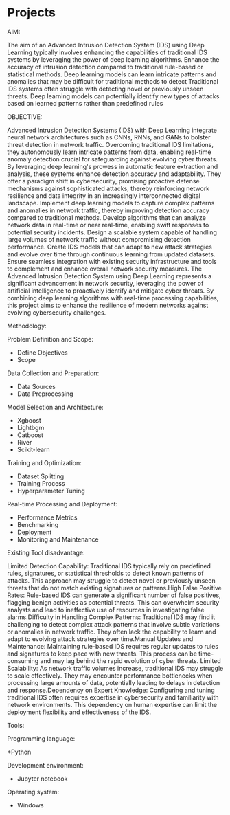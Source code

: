 # Projects

AIM:

The aim of an Advanced Intrusion Detection System (IDS) using Deep Learning typically involves enhancing the capabilities of traditional IDS systems by leveraging the power of deep learning algorithms. Enhance the accuracy of intrusion detection compared to traditional rule-based or statistical methods. Deep learning models can learn intricate patterns and anomalies that may be difficult for traditional methods to detect Traditional IDS systems often struggle with detecting novel or previously unseen threats. Deep learning models can potentially identify new types of attacks based on learned patterns rather than predefined rules


OBJECTIVE:

Advanced Intrusion Detection Systems (IDS) with Deep Learning integrate neural network architectures such as CNNs, RNNs, and GANs to bolster threat detection in network traffic. Overcoming traditional IDS limitations, they autonomously learn intricate patterns from data, enabling real-time anomaly detection crucial for safeguarding against evolving cyber threats. By leveraging deep learning's prowess in automatic feature extraction and analysis, these systems enhance detection accuracy and adaptability. They offer a paradigm shift in cybersecurity, promising proactive defense mechanisms against sophisticated attacks, thereby reinforcing network resilience and data integrity in an increasingly interconnected digital landscape. Implement deep learning models to capture complex patterns and anomalies in network traffic, thereby improving detection accuracy compared to traditional methods. Develop algorithms that can analyze network data in real-time or near real-time, enabling swift responses to potential security incidents. Design a scalable system capable of handling large volumes of network traffic without compromising detection performance. Create IDS models that can adapt to new attack strategies and evolve over time through continuous learning from updated datasets. Ensure seamless integration with existing security infrastructure and tools to complement and enhance overall network security measures.  The Advanced Intrusion Detection System using Deep Learning represents a significant advancement in network security, leveraging the power of artificial intelligence to proactively identify and mitigate cyber threats. By combining deep learning algorithms with real-time processing capabilities, this project aims to enhance the resilience of modern networks against evolving cybersecurity challenges.

Methodology:

Problem Definition and Scope:

  *	Define Objectives
  *	Scope

    
Data Collection and Preparation:

  *	Data Sources
  *	Data Preprocessing

    
Model Selection and Architecture:

  *	Xgboost
  *	Lightbgm
  *	Catboost
  *	River
  *	Scikit-learn

Training and Optimization:

  *	Dataset Splitting
  *	Training Process
  *	Hyperparameter Tuning
    
Real-time Processing and Deployment:

  *	Performance Metrics 
  *	Benchmarking
  *	Deployment
  *	Monitoring and Maintenance

Existing Tool disadvantage:

Limited Detection Capability:
    Traditional IDS typically rely on predefined rules, signatures, or statistical thresholds to detect known patterns of attacks. This approach may struggle to detect novel or previously unseen threats that do not match existing signatures or patterns.High False Positive Rates: Rule-based IDS can generate a significant number of false positives, flagging benign activities as potential threats. This can overwhelm security analysts and lead to ineffective use of resources in investigating false alarms.Difficulty in Handling Complex Patterns: Traditional IDS may find it challenging to detect complex attack patterns that involve subtle variations or anomalies in network traffic. They often lack the capability to learn and adapt to evolving attack strategies over time.Manual Updates and Maintenance: Maintaining rule-based IDS requires regular updates to rules and signatures to keep pace with new threats.
    This process can be time-consuming and may lag behind the rapid evolution of cyber threats.
Limited Scalability: As network traffic volumes increase, traditional IDS may struggle to scale effectively. They may encounter performance bottlenecks when processing large amounts of data, potentially leading to delays in detection and response.Dependency on Expert Knowledge: Configuring and tuning traditional IDS often requires expertise in cybersecurity and familiarity with network environments. This dependency on human expertise can limit the deployment flexibility and effectiveness of the IDS.



Tools:

Programming language:

 *Python 
 
Development environment:

 *	Jupyter notebook

Operating system:

 *	Windows
